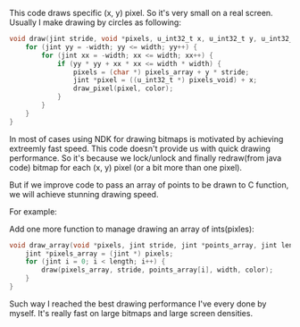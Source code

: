 This code draws specific (x, y) pixel. So it's very small on a real screen.
Usually I make drawing by circles as following:

```C
void draw(jint stride, void *pixels, u_int32_t x, u_int32_t y, u_int32_t color, u_int32_t width) {
    for (jint yy = -width; yy <= width; yy++) {
        for (jint xx = -width; xx <= width; xx++) {
            if (yy * yy + xx * xx <= width * width) {
                pixels = (char *) pixels_array + y * stride;
                jint *pixel = ((u_int32_t *) pixels_void) + x;
                draw_pixel(pixel, color);
            }
        }
    }
}
```

In most of cases using NDK for drawing bitmaps is motivated by achieving extreemly fast speed.
This code doesn't provide us with quick drawing performance. So it's because we lock/unlock and finally redraw(from java code) bitmap for each (x, y) pixel (or a bit more than one pixel).

But if we improve code to pass an array of points to be drawn to C function, we will achieve stunning drawing speed.

For example:

Add one more function to manage drawing an array of ints(pixles):

```C
void draw_array(void *pixels, jint stride, jint *points_array, jint length, jint width, jint color) {
    jint *pixels_array = (jint *) pixels;
    for (jint i = 0; i < length; i++) {
        draw(pixels_array, stride, points_array[i], width, color);
    }
}
```

Such way I reached the best drawing performance I've every done by myself. It's really fast on large bitmaps and large screen densities.
